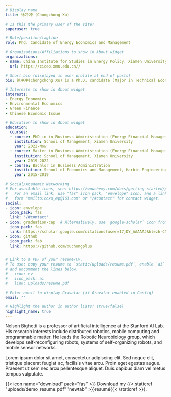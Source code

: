 ```yaml
---
# Display name
title: 徐冲冲 (Chongchong Xu)

# Is this the primary user of the site?
superuser: true

# Role/position/tagline
role: Phd. Candidate of Energy Economics and Management

# Organizations/Affiliations to show in About widget
organizations:
- name: China Institute for Studies in Energy Policy, Xiamen University
  url: https://cicep.xmu.edu.cn//

# Short bio (displayed in user profile at end of posts)
bio: 徐冲冲(Chongchong Xu) is a Ph.D. candidate (Major in Technical Economics and Management) from Xiamen University in China. In 2019, He got a bachelor’s degree from Harbin Engineering University and gain the qualification of postgraduate recommendation. In 2022, he receives his master's degree in management from Xiamen University and begins his doctoral studies in the same year. Now, he concentrates on the energy & environmental economics area. Welcome to any scholar questions and communication, and thanks for any job recommendations.

# Interests to show in About widget
interests:
- Energy Economics
- Environmental Economics
- Green Finance
- Chinese Economic Issue

# Education to show in About widget
education:
  courses:
  - course: PhD in in Business Administration (Energy Financial Management)
    institution: School of Management, Xiamen University
    year: 2022-Now
  - course: Master in Business Administration (Energy Financial Management)
    institution: School of Management, Xiamen University
    year: 2019-2022
  - course: Bachlor in Business Administration
    institution: School of Economics and Management, Harbin Engineering University
    year: 2015-2019

# Social/Academic Networking
# For available icons, see: https://wowchemy.com/docs/getting-started/page-builder/#icons
#   For an email link, use "fas" icon pack, "envelope" icon, and a link in the
#   form "mailto:ccxu_ep@163.com" or "/#contact" for contact widget.
social:
- icon: envelope
  icon_pack: fas
  link: '/#contact'
- icon: graduation-cap  # Alternatively, use `google-scholar` icon from `ai` icon pack
  icon_pack: fas
  link: https://scholar.google.com/citations?user=17jDY_AAAAAJ&hl=zh-CN
- icon: github
  icon_pack: fab
  link: https://github.com/xuchongplus


# Link to a PDF of your resume/CV.
# To use: copy your resume to `static/uploads/resume.pdf`, enable `ai` icons in `params.toml`, 
# and uncomment the lines below.
# - icon: cv
#   icon_pack: ai
#   link: uploads/resume.pdf

# Enter email to display Gravatar (if Gravatar enabled in Config)
email: ""

# Highlight the author in author lists? (true/false)
highlight_name: true
---
```


Nelson Bighetti is a professor of artificial intelligence at the Stanford AI Lab. His research interests include distributed robotics, mobile computing and programmable matter. He leads the Robotic Neurobiology group, which develops self-reconfiguring robots, systems of self-organizing robots, and mobile sensor networks.

Lorem ipsum dolor sit amet, consectetur adipiscing elit. Sed neque elit, tristique placerat feugiat ac, facilisis vitae arcu. Proin eget egestas augue. Praesent ut sem nec arcu pellentesque aliquet. Duis dapibus diam vel metus tempus vulputate.

{{< icon name="download" pack="fas" >}} Download my {{< staticref "uploads/demo_resume.pdf" "newtab" >}}resumé{{< /staticref >}}.
